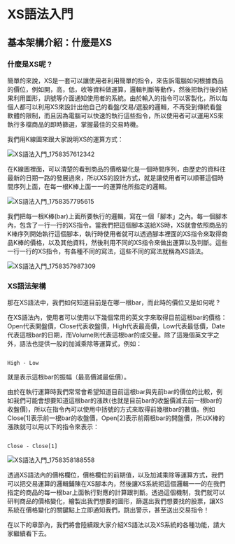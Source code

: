 # XS語法入門

## 基本架構介紹：什麼是XS

### 什麼是XS呢 ?

簡單的來說，XS是一套可以讓使用者利用簡單的指令，來告訴電腦如何根據商品的價位，例如開，高，低，收等資料做運算，邏輯判斷等動作，然後把執行後的結果利用圖形，訊號等介面通知使用者的系統。由於輸入的指令可以客製化，所以每個人都可以利用XS來設計出他自己的看盤/交易/選股的邏輯，不再受到傳統看盤軟體的限制，而且因為電腦可以快速的執行這些指令，所以使用者可以運用XS來執行多檔商品的即時篩選，掌握最佳的交易時機。

我們用K線圖來跟大家說明XS的運算方式：

<!-- ![XS語法入門_1758357612342](image/XS語法入門/1758357612342.png) -->
![XS語法入門_1758357612342](https://github.com/shctw/shcxs/blob/main/image/XS%E8%AA%9E%E6%B3%95%E5%85%A5%E9%96%80/1758357612342.png)

在K線圖裡面，可以清楚的看到商品的價格變化是一個時間序列，由歷史的資料往最新的日期一路的發展過來，所以XS的設計方式，就是讓使用者可以順著這個時間序列上面，在每一根K棒上面一一的運算他所指定的邏輯。

<!-- ![XS語法入門_1758357795615](image/XS語法入門/1758357795615.png) -->
![XS語法入門_1758357795615](https://github.com/shctw/shcxs/blob/main/image/XS%E8%AA%9E%E6%B3%95%E5%85%A5%E9%96%80/1758357795615.png)

我們把每一根K棒(bar)上面所要執行的邏輯，寫在一個「腳本」之內。每一個腳本內，包含了一行一行的XS指令。當我們把這個腳本送給XS時，XS就會依照商品的K棒序列開始執行這個腳本，執行時使用者就可以透過腳本裡面的XS指令來取得商品K棒的價格，以及其他資料，然後利用不同的XS指令來做出運算以及判斷。這些一行一行的XS指令，有各種不同的寫法，這些不同的寫法就稱為XS語法。

<!-- ![XS語法入門_1758357987309](image/XS語法入門/1758357987309.png) -->
![XS語法入門_1758357987309](https://github.com/shctw/shcxs/blob/main/image/XS%E8%AA%9E%E6%B3%95%E5%85%A5%E9%96%80/1758357987309.png)

### XS語法架構

那在XS語法中，我們如何知道目前是在哪一根bar，而此時的價位又是如何呢 ?

在XS語法內，使用者可以使用以下幾個常用的英文字來取得目前這根bar的價格：Open代表開盤價，Close代表收盤價，High代表最高價，Low代表最低價，Date代表這根bar的日期，而Volume則代表這根bar的成交量。除了這幾個英文字之外，語法也提供一般的加減乘除等運算式，例如：

```xscript

High - Low

```

就是表示這根bar的振幅（最高價減最低價）。

由於在執行運算時我們常常會希望知道目前這根bar與先前bar的價位的比較，例如我們可能會想要知道這根bar的漲跌(也就是目前bar的收盤價減去前一根bar的收盤價)，所以在指令內可以使用中括號的方式來取得前幾根bar的數值。例如Close[1]表示前一根bar的收盤價，Open[2]表示前兩根bar的開盤價，所以K棒的漲跌就可以用以下的指令來表示：

```xscript

Close - Close[1]

```

<!-- ![XS語法入門_1758358188558](image/XS語法入門/1758358188558.png) -->
![XS語法入門_1758358188558](https://github.com/shctw/shcxs/blob/main/image/XS%E8%AA%9E%E6%B3%95%E5%85%A5%E9%96%80/1758358188558.png)

透過XS語法內的價格欄位，價格欄位的前期值，以及加減乘除等運算方式，我們可以把交易運算的邏輯鋪陳在XS腳本內，然後讓XS系統把這個邏輯一一的在我們指定的商品的每一根bar上面執行對應的計算跟判斷。透過這個機制，我們就可以研判商品的價格變化，繪製出我們想要的圖形，篩選出我們想要找的股票，讓XS系統在價格變化的關鍵點上立即通知我們，跳出警示，甚至送出交易指令！

在以下的章節內，我們將會陸續跟大家介紹XS語法以及XS系統的各種功能，請大家繼續看下去。

